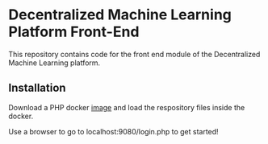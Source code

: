 # Decentralized Machine Learning Platform Front-End

This repository contains code for the front end module of the Decentralized Machine Learning platform.

## Installation

Download a PHP docker [image](https://hub.docker.com/_/php) and load the respository files inside the docker.

Use a browser to go to localhost:9080/login.php to get started!
